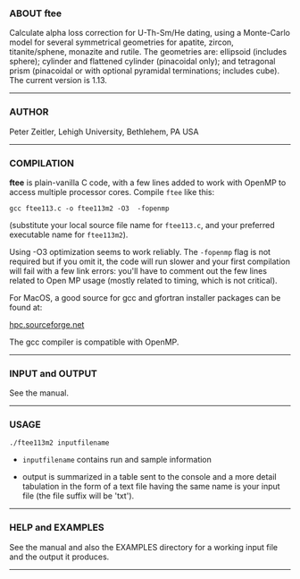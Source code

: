 ### ABOUT ftee

Calculate alpha loss correction for U-Th-Sm/He dating, using a Monte-Carlo model for several symmetrical geometries for apatite, zircon, titanite/sphene, monazite and rutile. The geometries are: ellipsoid (includes sphere); cylinder and flattened cylinder (pinacoidal only); and tetragonal prism (pinacoidal or with optional pyramidal terminations; includes cube). The current version is 1.13.

---
### AUTHOR

Peter Zeitler, Lehigh University, Bethlehem, PA USA

---
### COMPILATION

**ftee** is plain-vanilla C code, with a few lines added to work with OpenMP to access multiple processor cores. Compile `ftee` like this:

`gcc ftee113.c -o ftee113m2 -O3  -fopenmp`

(substitute your local source file name for `ftee113.c`, and your preferred executable name for `ftee113m2`).

Using -O3 optimization seems to work reliably. The `-fopenmp` flag is not required but if you omit it, the code will run slower and your first compilation will fail with a few link errors: you'll have to comment out the few lines related to Open MP usage (mostly related to timing, which is not critical).

For MacOS, a good source for gcc and gfortran installer packages can be found at:

[hpc.sourceforge.net](https://hpc.sourceforge.net)

The gcc compiler is compatible with OpenMP.


---
### INPUT and OUTPUT

See the manual.

---
### USAGE

`./ftee113m2 inputfilename`

- `inputfilename` contains run and sample information 

- output is summarized in a table sent to the console and a more detail tabulation in the form of a text file having the same name is your input file (the file suffix will be 'txt'). 

---
### HELP and EXAMPLES

See the manual and also the EXAMPLES directory for a working input file and the output it produces.

---

